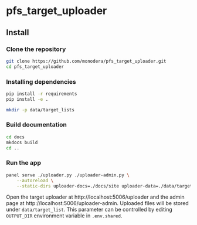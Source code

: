# pfs_target_uploader


## Install

### Clone the repository

```sh
git clone https://github.com/monodera/pfs_target_uploader.git
cd pfs_target_uploader
```

### Installing dependencies

```sh
pip install -r requirements
pip install -e .

mkdir -p data/target_lists
```


### Build documentation

```sh
cd docs
mkdocs build
cd ..
```

### Run the app

```sh
panel serve ./uploader.py ./uploader-admin.py \
    --autoreload \
    --static-dirs uploader-docs=./docs/site uploader-data=./data/target_lists
```

Open the target uploader at http://localhost:5006/uploader and the admin page at http://localhost:5006/uploader-admin. Uploaded files will be stored under `data/target_list`. This parameter can be controlled by editing `OUTPUT_DIR` environment variable in `.env.shared`.
